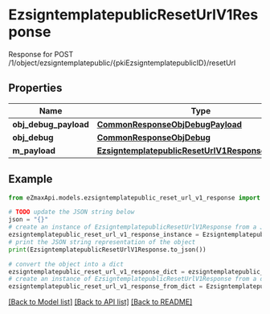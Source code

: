 # EzsigntemplatepublicResetUrlV1Response

Response for POST /1/object/ezsigntemplatepublic/{pkiEzsigntemplatepublicID}/resetUrl

## Properties

Name | Type | Description | Notes
------------ | ------------- | ------------- | -------------
**obj_debug_payload** | [**CommonResponseObjDebugPayload**](CommonResponseObjDebugPayload.md) |  | 
**obj_debug** | [**CommonResponseObjDebug**](CommonResponseObjDebug.md) |  | [optional] 
**m_payload** | [**EzsigntemplatepublicResetUrlV1ResponseMPayload**](EzsigntemplatepublicResetUrlV1ResponseMPayload.md) |  | 

## Example

```python
from eZmaxApi.models.ezsigntemplatepublic_reset_url_v1_response import EzsigntemplatepublicResetUrlV1Response

# TODO update the JSON string below
json = "{}"
# create an instance of EzsigntemplatepublicResetUrlV1Response from a JSON string
ezsigntemplatepublic_reset_url_v1_response_instance = EzsigntemplatepublicResetUrlV1Response.from_json(json)
# print the JSON string representation of the object
print(EzsigntemplatepublicResetUrlV1Response.to_json())

# convert the object into a dict
ezsigntemplatepublic_reset_url_v1_response_dict = ezsigntemplatepublic_reset_url_v1_response_instance.to_dict()
# create an instance of EzsigntemplatepublicResetUrlV1Response from a dict
ezsigntemplatepublic_reset_url_v1_response_from_dict = EzsigntemplatepublicResetUrlV1Response.from_dict(ezsigntemplatepublic_reset_url_v1_response_dict)
```
[[Back to Model list]](../README.md#documentation-for-models) [[Back to API list]](../README.md#documentation-for-api-endpoints) [[Back to README]](../README.md)



